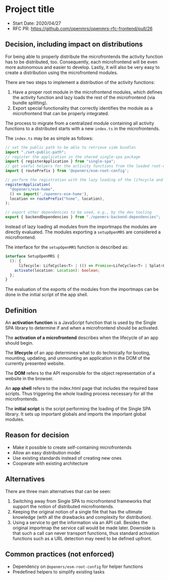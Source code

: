 # Project title
- Start Date: 2020/04/27
- RFC PR: https://github.com/openmrs/openmrs-rfc-frontend/pull/26

## Decision, including impact on distributions
For being able to properly distribute the microfrontends the activity function
has to be distributed, too. Consequently, each microfrontend will be even more
autonomous and easier to develop. Lastly, it will also be very easy to create a
distribution using the microfrontend modules.

There are two steps to implement a distribution of the activity functions:

1. Have a proper root module in the microfrontend modules, which defines the
activity function and lazy loads the rest of the microfrontend (via bundle
splitting).
2. Export special functionality that correctly identifies the module as a
microfrontend that can be properly integrated.

The process to migrate from a centralized module containing all activity
functions to a distributed starts with a new `index.ts` in the microfrontends.

The `index.ts` may be as simple as follows:

```js
// set the public path to be able to retrieve side bundles
import "./set-public-path";
// register the application in the shared single-spa package
import { registerApplication } from "single-spa";
// get useful helpers for the activity functions from the loaded root-config
import { routePrefix } from '@openmrs/esm-root-config';

// perform the registration with the lazy loading of the lifecycle and its activity function
registerApplication(
  "@openmrs/esm-home",
  () => import('./openmrs-esm-home'),
  location => routePrefix("home", location),
);

// export other dependencies to be used, e.g., by the dev tooling
export { backendDependencies } from "./openmrs-backend-dependencies";
```

Instead of lazy loading all modules from the importmaps the modules are
directly evaluated. The modules exporting a `setupOpenMRS` are considered a
microfrontend.

The interface for the `setupOpenMRS` function is described as:

```ts
interface SetupOpenMRS {
  (): {
	  lifecycle: LifeCycles<T> | (() => Promise<LifeCycles<T> | Splat<LifeCycles<T>>>);
    activate(location: Location): boolean;
  };
}
```

The evaluation of the exports of the modules from the importmaps can be done in
the initial script of the app shell.

## Definition
An **activation function** is a JavaScript function that is used by the Single
SPA library to determine if and when a microfrontend should be activated.

The **activation of a microfrontend** describes when the lifecycle of an app
should begin.

The **lifecycle** of an app determines what to do technically for booting,
mounting, updating, and unmounting an application in the DOM of the currently
presented website.

The **DOM** refers to the API responsible for the object representation of a
website in the browser.

An **app shell** refers to the index.html page that includes the required base
scripts. Thus triggering the whole loading process necessary for all the
microfrontends.

The **initial script** is the script performing the loading of the Single SPA
library. It sets up important globals and imports the important global modules.

## Reason for decision
- Make it possible to create self-containing microfrontends
- Allow an easy distribution model
- Use existing standards instead of creating new ones
- Cooperate with existing architecture

## Alternatives
There are three main alternatives that can be seen:

1. Switching away from Single SPA to microfrontend frameworks that support the
notion of distributed microfrontends.
2. Keeping the original notion of a single file that has the ultimate knowledge
(with all the drawbacks and complexity for distribution).
3. Using a service to get the information via an API call. Besides the original
importmap the service call would be made later. Downside is that such a call
can never transport functions, thus standard activation functions such as a URL
detection may need to be defined upfront.

## Common practices (not enforced)
- Dependency on `@openmrs/esm-root-config` for helper functions
- Predefined helpers to simplify existing tasks
